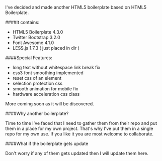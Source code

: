 I've decided and made another HTML5 boilerplate based on HTML5 Boilerplate.

####It contains:

* HTML5 Boilerplate 4.3.0
* Twitter Bootstrap 3.2.0
* Font Awesome 4.1.0
* LESS.js 1.7.3 ( just placed in dir )

####Special Features:

* long text without whitespace link break fix
* css3 font smoothing implemented
* reset css of an element
* selection protection css
* smooth animation for mobile fix
* hardware acceleration css class

More coming soon as it will be discovered.

####Why another boilerplate?

Time to time I've faced that I need to gather them from their repo and put them in a place for my own project. That's why I've put them in a single repo for my own use. If you like it you are most welcome to collaborate.

####What if the boilerplate gets update

Don't worry if any of them gets updated then I will update them here.

